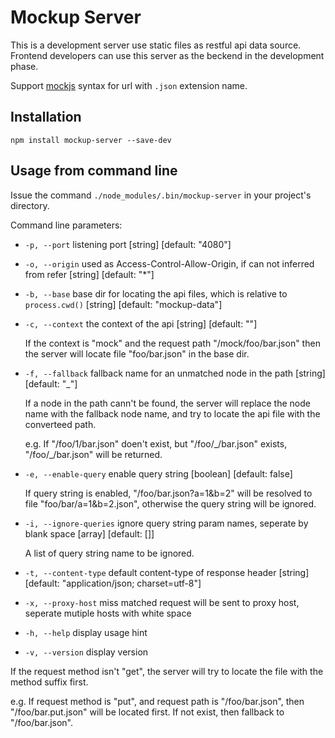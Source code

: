 Mockup Server
=============

This is a development server use static files as restful api data source. Frontend developers can use this server as the beckend in the development phase.

Support [mockjs](http://mockjs.com/) syntax for url with `.json` extension name.


Installation
------------

    npm install mockup-server --save-dev


Usage from command line
-----------------------

Issue the command `./node_modules/.bin/mockup-server` in your project's directory.

Command line parameters:

* `-p, --port`            listening port [string] [default: "4080"]
* `-o, --origin`          used as Access-Control-Allow-Origin, if can not inferred from refer [string] [default: "*"]
* `-b, --base`            base dir for locating the api files, which is relative to `process.cwd()` [string] [default: "mockup-data"]
* `-c, --context`         the context of the api [string] [default: ""]

    If the context is "mock" and the request path "/mock/foo/bar.json" then the server will locate file "foo/bar.json" in the base dir.

* `-f, --fallback`        fallback name for an unmatched node in the path [string] [default: "_"]

    If a node in the path cann't be found, the server will replace the node name with the fallback node name, and try to locate the api file with the converteed path.

    e.g. If "/foo/1/bar.json" doen't exist, but "/foo/\_/bar.json" exists, "/foo/\_/bar.json" will be returned.

* `-e, --enable-query`    enable query string [boolean] [default: false]

    If query string is enabled, "/foo/bar.json?a=1&b=2" will be resolved to file "foo/bar/a=1&b=2.json", otherwise the query string will be ignored.

* `-i, --ignore-queries`  ignore query string param names, seperate by blank space [array] [default: []]

    A list of query string name to be ignored.

* `-t, --content-type`    default content-type of response header [string] [default: "application/json; charset=utf-8"]
* `-x, --proxy-host`      miss matched request will be sent to proxy host, seperate mutiple hosts with white space
* `-h, --help`            display usage hint
* `-v, --version`         display version

If the request method isn't "get", the server will try to locate the file with the method suffix first.

e.g. If request method is "put", and request path is "/foo/bar.json", then "/foo/bar.put.json" will be located first. If not exist, then fallback to "/foo/bar.json".
